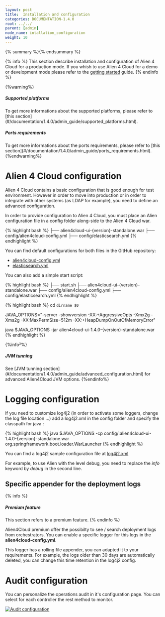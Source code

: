 ```yaml
---
layout: post
title:  Installation and configuration
categories: DOCUMENTATION-1.4.0
root: ../../
parent: [admin]
node_name: intallation_configuration
weight: 10
---
```


{% summary %}{% endsummary %}

{% info %}
This section describe installation and configuration of Alien 4 Cloud for a production mode. If you whish to use Alien 4 Cloud for a demo or development mode please refer to the [getting started](#/documentation/1.4.0/getting_started/getting_started.html) guide.
{% endinfo %}

{%warning%}
<h5>Supported platforms</h5>
To get more informations about the supported platforms, please refer to [this section](#/documentation/1.4.0/admin_guide/supported_platforms.html).
<h5>Ports requirements</h5>
To get more informations about the ports requirements, please refer to [this section](#/documentation/1.4.0/admin_guide/ports_requirements.html).
{%endwarning%}

# Alien 4 Cloud configuration

Alien 4 Cloud contains a basic configuration that is good enough for test environment. However in order to move into production or in order to integrate with other systems (as LDAP for example), you need to define an advanced configuration.

In order to provide configuration to Alien 4 Cloud, you must place an Alien configuration file in a config folder along-side to the Alien 4 Cloud war.

{% highlight bash %}
├── alien4cloud-ui-{version}-standalone.war
├── config/alien4cloud-config.yml
├── config/elasticsearch.yml
{% endhighlight %}

You can find default configurations for both files in the GitHub repository:

* [alien4cloud-config.yml](https://github.com/alien4cloud/alien4cloud/blob/master/alien4cloud-rest-api/src/main/resources/alien4cloud-config.yml)
* [elasticsearch.yml](https://github.com/alien4cloud/alien4cloud/blob/master/alien4cloud-ui/src/main/resources/elasticsearch.yml)

You can also add a simple start script:

{% highlight bash %}
├── start.sh
├── alien4cloud-ui-{version}-standalone.war
├── config/alien4cloud-config.yml
├── config/elasticsearch.yml
{% endhighlight %}



{% highlight bash %}
cd `dirname $0`

JAVA_OPTIONS="-server -showversion -XX:+AggressiveOpts -Xmx2g -Xms2g -XX:MaxPermSize=512m -XX:+HeapDumpOnOutOfMemoryError"

java $JAVA_OPTIONS -jar alien4cloud-ui-1.4.0-{version}-standalone.war
{% endhighlight %}

{%info²%}
<h5> JVM tunning</h5>
See [JVM tunning section](#/documentation/1.4.0/admin_guide/advanced_configuration.html) for advanced Alien4Cloud JVM options.
{%endinfo%}

# Logging configuration

If you need to customize log4j2 (in order to activate some loggers, change the log file location ...) add a log4j2.xml in the config folder and specify the classpath for java :

{% highlight bash %}
java $JAVA_OPTIONS -cp config/:alien4cloud-ui-1.4.0-{version}-standalone.war org.springframework.boot.loader.WarLauncher
{% endhighlight %}

You can find a log4j2 sample configuration file at [log4j2.xml](https://github.com/alien4cloud/alien4cloud/blob/develop/alien4cloud-ui/src/main/resources/log4j2.xml)

For example, to use Alien with the level debug, you need to replace the *info* keyword by *debug* in the second line.

## Specific appender for the deployment logs

{% info %}
<h5>Premium feature</h5>
This section refers to a premium feature.
{% endinfo %}

Alien4Cloud premium offer the possibilty to see / search deployment logs from orchestrators.
You can enable a specific logger for this logs in the **alien4cloud-config.yml**.

This logger has a rolling file appender, you can adapted it to your requirements.
For example, the logs older than 30 days are automatically deleted, you can change this time retention in the log4j2 config.

# Audit configuration

You can personalize the operations audit in it's configuration page. You can select for each controller the rest method to monitor.

[![Audit configuration](../../images/admin_guide/admin-audit-configuration-page.png)](../../images/admin_guide/admin-audit-configuration-page.png)
